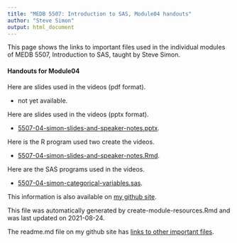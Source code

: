 ```yaml
---
title: "MEDB 5507: Introduction to SAS, Module04 handouts"
author: "Steve Simon"
output: html_document
---
```


<!--This file was first created on 2021-08-24.-->

This page shows the links to important files used in the individual modules of MEDB 5507, Introduction to SAS, taught by Steve Simon. 

#### Handouts for Module04

<!--resources-slides-1-->


Here are slides used in the videos (pdf format).

+   not yet available.

Here are slides used in the videos (pptx format).

+ [5507-04-simon-slides-and-speaker-notes.pptx][slides-and-speaker-notes.pptx].

Here is the R program used two create the videos.

+ [5507-04-simon-slides-and-speaker-notes.Rmd][slides-and-speaker-notes.Rmd].

Here are the SAS programs used in the videos.

+ [5507-04-simon-categorical-variables.sas][categorical-variables.sas].

This information is also available on [my github site][thisf].

This file was automatically generated by create-module-resources.Rmd and was last updated on 2021-08-24.

The readme.md file on my github site has [links to other important files][mygit].

<!---my git--->
[thisf]: https://github.com/pmean/introduction-to-sas/blob/master/modules/5507-04-handouts.md
[mygit]: https://github.com/pmean/introduction-to-sas/blob/master/README.md



<!---pdf_v--->
<!---No links for this section--->

<!---ppt_v--->
[slides-and-speaker-notes.pptx]: https://github.com/pmean/introduction-to-sas/blob/master/results/5507-04-simon-slides-and-speaker-notes.pptx

<!---rmd_v--->
[slides-and-speaker-notes.Rmd]: https://github.com/pmean/introduction-to-sas/blob/master/src/5507-04-simon-slides-and-speaker-notes.Rmd

<!---sas_v--->
[categorical-variables.sas]: https://github.com/pmean/introduction-to-sas/blob/master/src/5507-04-simon-categorical-variables.sas


